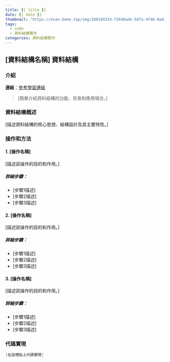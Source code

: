 ```yaml
---
title: {{ title }}
date: {{ date }}
thumbnail: "https://evan.beee.top/img/208184324-f2640ade-587a-4f46-8ad1-7b4c1b31394f.png"
tags:
  - code
  - 資料結構實作
categories: 資料結構實作
---
```


## [資料結構名稱] 資料結構

### 介紹
**連結**：[參考學習連結](https://example.com)
> [簡單介紹資料結構的功能、背景和應用場合。]

### 資料結構概述
[描述資料結構的核心思想、結構設計及其主要特性。]

### 操作和方法

#### 1. [操作名稱]
[描述該操作的目的和作用。]

##### 詳細步驟：
- [步驟1描述]
- [步驟2描述]
- [步驟3描述]

#### 2. [操作名稱]
[描述該操作的目的和作用。]

##### 詳細步驟：
- [步驟1描述]
- [步驟2描述]
- [步驟3描述]

#### 3. [操作名稱]
[描述該操作的目的和作用。]

##### 詳細步驟：
- [步驟1描述]
- [步驟2描述]
- [步驟3描述]

### 代碼實現

```cpp
[在這裡貼上代碼實現]
```
